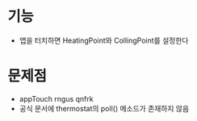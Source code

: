 # 기능
- 앱을 터치하면 HeatingPoint와 CollingPoint를 설정한다

# 문제점
- appTouch rngus qnfrk
- 공식 문서에 thermostat의 poll() 메소드가 존재하지 않음